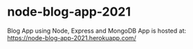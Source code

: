# node-blog-app-2021
Blog App using Node, Express and MongoDB 
App is hosted at: https://node-blog-app-2021.herokuapp.com/
